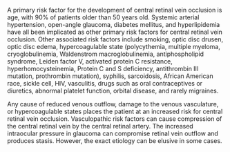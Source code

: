 A primary risk factor for the development of central retinal vein occlusion is age, with 90% of patients older than 50 years old. Systemic arterial hypertension, open-angle glaucoma, diabetes mellitus, and hyperlipidemia have all been implicated as other primary risk factors for central retinal vein occlusion. Other associated risk factors include smoking, optic disc drusen, optic disc edema, hypercoagulable state (polycythemia, multiple myeloma, cryoglobulinemia, Waldenstrom macroglobulinemia, antiphospholipid syndrome, Leiden factor V, activated protein C resistance, hyperhomocysteinemia, Protein C and S deficiency, antithrombin III mutation, prothrombin mutation), syphilis, sarcoidosis, African American race, sickle cell, HIV, vasculitis, drugs such as oral contraceptives or diuretics, abnormal platelet function, orbital disease, and rarely migraines.

Any cause of reduced venous outflow, damage to the venous vasculature, or hypercoagulable states places the patient at an increased risk for central retinal vein occlusion. Vasculopathic risk factors can cause compression of the central retinal vein by the central retinal artery. The increased intraocular pressure in glaucoma can compromise retinal vein outflow and produces stasis. However, the exact etiology can be elusive in some cases.